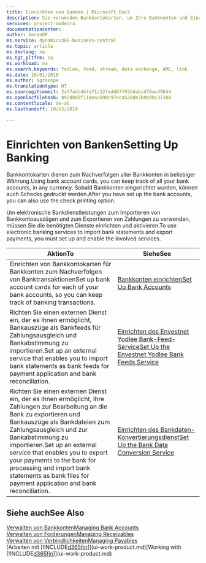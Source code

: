 ```yaml
---
title: Einrichten von Banken | Microsoft Docs
description: Sie verwenden Bankkontokarten, um Ihre Bankkonten und Einrichtungsbankfeeds, wie Yodlee, um Daten auszutauschen.
services: project-madeira
documentationcenter: 
author: SorenGP
ms.service: dynamics365-business-central
ms.topic: article
ms.devlang: na
ms.tgt_pltfrm: na
ms.workload: na
ms.search.keywords: Yodlee, feed, stream, data exchange, AMC, link
ms.date: 10/01/2018
ms.author: sgroespe
ms.translationtype: HT
ms.sourcegitcommit: 2af7adc4bfa71c12fedd87f02bdabcd78ac49844
ms.openlocfilehash: 092d8d3f114eac890c97eca520de7b9adbc37108
ms.contentlocale: de-at
ms.lasthandoff: 10/15/2018

---
```

# <a name="setting-up-banking"></a><span data-ttu-id="1f9a0-103">Einrichten von Banken</span><span class="sxs-lookup"><span data-stu-id="1f9a0-103">Setting Up Banking</span></span>
<span data-ttu-id="1f9a0-104">Bankkontokarten dienen zum Nachverfolgen aller Bankkonten in beliebiger Währung.</span><span class="sxs-lookup"><span data-stu-id="1f9a0-104">Using bank account cards, you can keep track of all your bank accounts, in any currency.</span></span> <span data-ttu-id="1f9a0-105">Sobald Bankkonten eingerichtet wurden, können auch Schecks gedruckt werden.</span><span class="sxs-lookup"><span data-stu-id="1f9a0-105">After you have set up the bank accounts, you can also use the check printing option.</span></span>

<span data-ttu-id="1f9a0-106">Um elektronische Bankdienstleistungen zum Importieren von Bankkontoauszügen und zum Exportieren von Zahlungen zu verwenden, müssen Sie die benötigten Dienste einrichten und aktivieren.</span><span class="sxs-lookup"><span data-stu-id="1f9a0-106">To use electronic banking services to import bank statements and  export payments, you must set up and enable the involved services.</span></span>

| <span data-ttu-id="1f9a0-107">Aktion</span><span class="sxs-lookup"><span data-stu-id="1f9a0-107">To</span></span> | <span data-ttu-id="1f9a0-108">Siehe</span><span class="sxs-lookup"><span data-stu-id="1f9a0-108">See</span></span> |
| --- | --- |
| <span data-ttu-id="1f9a0-109">Einrichten von Bankkontokarten für Bankkonten zum Nachverfolgen von Banktransaktionen</span><span class="sxs-lookup"><span data-stu-id="1f9a0-109">Set up bank account cards for each of your bank accounts, so you can keep track of banking transactions.</span></span> |[<span data-ttu-id="1f9a0-110">Bankkonten einrichten</span><span class="sxs-lookup"><span data-stu-id="1f9a0-110">Set Up Bank Accounts</span></span>](bank-how-setup-bank-accounts.md) |
| <span data-ttu-id="1f9a0-111">Richten Sie einen externen Dienst ein, der es Ihnen ermöglicht, Bankauszüge als Bankfeeds für Zahlungsausgleich und Bankabstimmung zu importieren.</span><span class="sxs-lookup"><span data-stu-id="1f9a0-111">Set up an external service that enables you to import bank statements as bank feeds for payment application and bank reconciliation.</span></span> |[<span data-ttu-id="1f9a0-112">Einrichten des Envestnet Yodlee Bank-Feed-Service</span><span class="sxs-lookup"><span data-stu-id="1f9a0-112">Set Up the Envestnet Yodlee Bank Feeds Service</span></span>](bank-how-setup-bank-statement-service.md) |
| <span data-ttu-id="1f9a0-113">Richten Sie einen externen Dienst ein, der es Ihnen ermöglicht, Ihre Zahlungen zur Bearbeitung an die Bank zu exportieren und Bankauszüge als Bankdateien zum Zahlungsausgleich und zur Bankabstimmung zu importieren.</span><span class="sxs-lookup"><span data-stu-id="1f9a0-113">Set up an external service that enables you to export your payments to the bank for processing  and import bank statements as bank files for payment application and bank reconciliation.</span></span> |[<span data-ttu-id="1f9a0-114">Einrichten des Bankdaten-Konvertierungsdienst</span><span class="sxs-lookup"><span data-stu-id="1f9a0-114">Set Up the Bank Data Conversion Service</span></span>](bank-how-setup-bank-data-conversion-service.md) |

## <a name="see-also"></a><span data-ttu-id="1f9a0-115">Siehe auch</span><span class="sxs-lookup"><span data-stu-id="1f9a0-115">See Also</span></span>
[<span data-ttu-id="1f9a0-116">Verwalten von Bankkonten</span><span class="sxs-lookup"><span data-stu-id="1f9a0-116">Managing Bank Accounts</span></span>](bank-manage-bank-accounts.md)  
[<span data-ttu-id="1f9a0-117">Verwalten von Forderungen</span><span class="sxs-lookup"><span data-stu-id="1f9a0-117">Managing Receivables</span></span>](receivables-manage-receivables.md)  
[<span data-ttu-id="1f9a0-118">Verwalten von Verbindlichkeiten</span><span class="sxs-lookup"><span data-stu-id="1f9a0-118">Managing Payables</span></span>](payables-manage-payables.md)  
<span data-ttu-id="1f9a0-119">[Arbeiten mit [!INCLUDE[d365fin](includes/d365fin_md.md)]](ui-work-product.md)</span><span class="sxs-lookup"><span data-stu-id="1f9a0-119">[Working with [!INCLUDE[d365fin](includes/d365fin_md.md)]](ui-work-product.md)</span></span>


